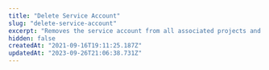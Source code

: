 ```yaml
---
title: "Delete Service Account"
slug: "delete-service-account"
excerpt: "Removes the service account from all associated projects and deletes it from the organization"
hidden: false
createdAt: "2021-09-16T19:11:25.187Z"
updatedAt: "2023-09-26T21:06:38.731Z"
---
```

